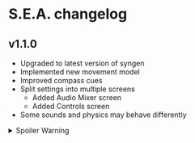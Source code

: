# S.E.A. changelog

## v1.1.0
- Upgraded to latest version of syngen
- Implemented new movement model
- Improved compass cues
- Split settings into multiple screens
  - Added Audio Mixer screen
  - Added Controls screen
- Some sounds and physics may behave differently

<details>
  <summary>Spoiler Warning</summary>
  <ul>
    <li>Added graphics
      <ul>
        <li>Added Graphics settings screen</li>
        <li>Added toggle for enabling graphics (on by default)</li>
        <li>Added sliders for Field of View and Motion Blur</li>
        <li>Added graphical representation of scanned points</li>
      </ul>
    </li>
    <li>Added new statistics
      <ul>
        <li>Track time in air</li>
        <li>Track time in caves</li>
        <li>Track time on surface</li>
        <li>Track time underwater</li>
      </ul>
    </li>
    <li>Added treasure collection notifications
      <ul>
        <li>Added notifications system</li>
        <li>Added Gameplay settings screen</li>
        <li>Added toggle for Treasure Notifications (on by default)</li>
      </ul>
    </li>
    <li>Improved treasure
      <ul>
        <li>Added more adjectives</li>
        <li>Added more nouns</li>
        <li>Added more surnames</li>
        <li>Spawn treasure on first successful scan</li>
      </ul>
    </li>
    <li>Miscellaneous
      <ul>
        <li>Implemented new collision model</li>
      </ul>
    </li>
  </ul>
</details>
